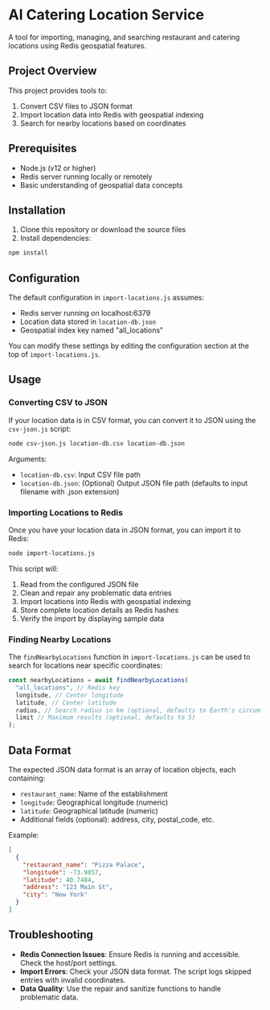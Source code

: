 # AI Catering Location Service

A tool for importing, managing, and searching restaurant and catering locations using Redis geospatial features.

## Project Overview

This project provides tools to:

1. Convert CSV files to JSON format
2. Import location data into Redis with geospatial indexing
3. Search for nearby locations based on coordinates

## Prerequisites

- Node.js (v12 or higher)
- Redis server running locally or remotely
- Basic understanding of geospatial data concepts

## Installation

1. Clone this repository or download the source files
2. Install dependencies:

```bash
npm install
```

## Configuration

The default configuration in `import-locations.js` assumes:

- Redis server running on localhost:6379
- Location data stored in `location-db.json`
- Geospatial index key named "all_locations"

You can modify these settings by editing the configuration section at the top of `import-locations.js`.

## Usage

### Converting CSV to JSON

If your location data is in CSV format, you can convert it to JSON using the `csv-json.js` script:

```bash
node csv-json.js location-db.csv location-db.json
```

Arguments:

- `location-db.csv`: Input CSV file path
- `location-db.json`: (Optional) Output JSON file path (defaults to input filename with .json extension)

### Importing Locations to Redis

Once you have your location data in JSON format, you can import it to Redis:

```bash
node import-locations.js
```

This script will:

1. Read from the configured JSON file
2. Clean and repair any problematic data entries
3. Import locations into Redis with geospatial indexing
4. Store complete location details as Redis hashes
5. Verify the import by displaying sample data

### Finding Nearby Locations

The `findNearbyLocations` function in `import-locations.js` can be used to search for locations near specific coordinates:

```javascript
const nearbyLocations = await findNearbyLocations(
  "all_locations", // Redis key
  longitude, // Center longitude
  latitude, // Center latitude
  radius, // Search radius in km (optional, defaults to Earth's circumference)
  limit // Maximum results (optional, defaults to 5)
);
```

## Data Format

The expected JSON data format is an array of location objects, each containing:

- `restaurant_name`: Name of the establishment
- `longitude`: Geographical longitude (numeric)
- `latitude`: Geographical latitude (numeric)
- Additional fields (optional): address, city, postal_code, etc.

Example:

```json
[
  {
    "restaurant_name": "Pizza Palace",
    "longitude": -73.9857,
    "latitude": 40.7484,
    "address": "123 Main St",
    "city": "New York"
  }
]
```

## Troubleshooting

- **Redis Connection Issues**: Ensure Redis is running and accessible. Check the host/port settings.
- **Import Errors**: Check your JSON data format. The script logs skipped entries with invalid coordinates.
- **Data Quality**: Use the repair and sanitize functions to handle problematic data.
